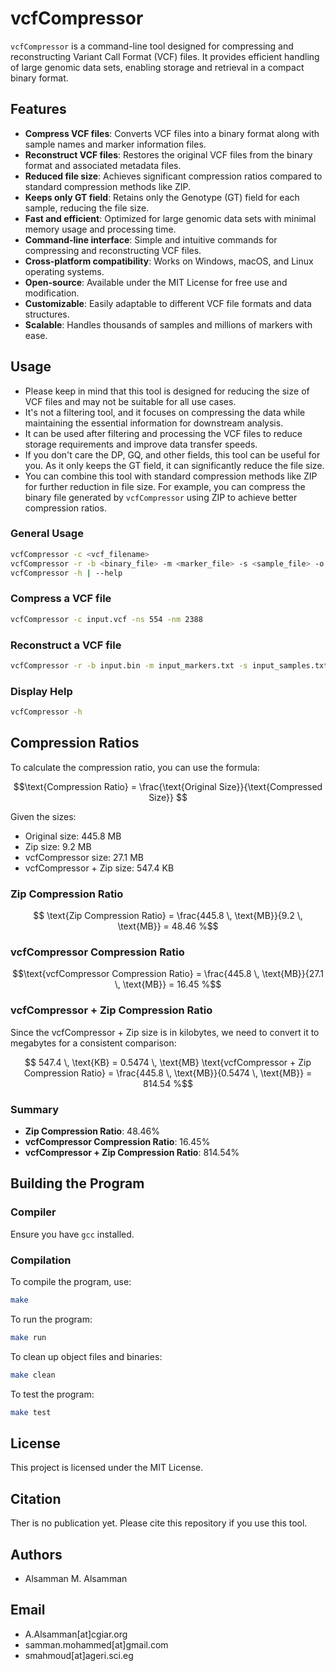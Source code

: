 # vcfCompressor

`vcfCompressor` is a command-line tool designed for compressing and reconstructing Variant Call Format (VCF) files. It provides efficient handling of large genomic data sets, enabling storage and retrieval in a compact binary format.

## Features

- **Compress VCF files**: Converts VCF files into a binary format along with sample names and marker information files.
- **Reconstruct VCF files**: Restores the original VCF files from the binary format and associated metadata files.
- **Reduced file size**: Achieves significant compression ratios compared to standard compression methods like ZIP.
- **Keeps only GT field**: Retains only the Genotype (GT) field for each sample, reducing the file size.
- **Fast and efficient**: Optimized for large genomic data sets with minimal memory usage and processing time.
- **Command-line interface**: Simple and intuitive commands for compressing and reconstructing VCF files.
- **Cross-platform compatibility**: Works on Windows, macOS, and Linux operating systems.
- **Open-source**: Available under the MIT License for free use and modification.
- **Customizable**: Easily adaptable to different VCF file formats and data structures.
- **Scalable**: Handles thousands of samples and millions of markers with ease.

## Usage

- Please keep in mind that this tool is designed for reducing the size of VCF files and may not be suitable for all use cases.
- It's not a filtering tool, and it focuses on compressing the data while maintaining the essential information for downstream analysis.
- It can be used after filtering and processing the VCF files to reduce storage requirements and improve data transfer speeds.
- If you don't care the DP, GQ, and other fields, this tool can be useful for you. As it only keeps the GT field, it can significantly reduce the file size.
- You can combine this tool with standard compression methods like ZIP for further reduction in file size.
  For example, you can compress the binary file generated by `vcfCompressor` using ZIP to achieve better compression ratios.

### General Usage

```sh
vcfCompressor -c <vcf_filename>
vcfCompressor -r -b <binary_file> -m <marker_file> -s <sample_file> -o <output_vcf>
vcfCompressor -h | --help
```

### Compress a VCF file

```sh
vcfCompressor -c input.vcf -ns 554 -nm 2388
```

### Reconstruct a VCF file

```sh
vcfCompressor -r -b input.bin -m input_markers.txt -s input_samples.txt -o output.vcf -ns 554 -nm 2388
```

### Display Help

```sh
vcfCompressor -h
```

## Compression Ratios

To calculate the compression ratio, you can use the formula:

```math
\text{Compression Ratio} = \frac{\text{Original Size}}{\text{Compressed Size}} 
```

Given the sizes:
- Original size: 445.8 MB
- Zip size: 9.2 MB
- vcfCompressor size: 27.1 MB
- vcfCompressor + Zip size: 547.4 KB

### Zip Compression Ratio
```math
 \text{Zip Compression Ratio} = \frac{445.8 \, \text{MB}}{9.2 \, \text{MB}} = 48.46 %
```
### vcfCompressor Compression Ratio
```math
\text{vcfCompressor Compression Ratio} = \frac{445.8 \, \text{MB}}{27.1 \, \text{MB}} = 16.45 %
```
### vcfCompressor + Zip Compression Ratio

Since the vcfCompressor + Zip size is in kilobytes, we need to convert it to megabytes for a consistent comparison:

```math
 547.4 \, \text{KB} = 0.5474 \, \text{MB}

 \text{vcfCompressor + Zip Compression Ratio} = \frac{445.8 \, \text{MB}}{0.5474 \, \text{MB}} = 814.54 %
```
### Summary

- **Zip Compression Ratio**: 48.46%
- **vcfCompressor Compression Ratio**: 16.45%
- **vcfCompressor + Zip Compression Ratio**: 814.54%


## Building the Program

### Compiler

Ensure you have `gcc` installed.

### Compilation

To compile the program, use:

```sh
make
```

To run the program:

```sh
make run
```

To clean up object files and binaries:

```sh
make clean
```

To test the program:

```sh
make test
```

## License

This project is licensed under the MIT License.

## Citation
Ther is no publication yet. Please cite this repository if you use this tool.

## Authors

- Alsamman M. Alsamman

## Email
- A.Alsamman[at]cgiar.org
- samman.mohammed[at]gmail.com
- smahmoud[at]ageri.sci.eg